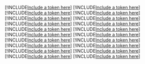 [!INCLUDE[Include a token here](refs1521424125170/r1.md)]
[!INCLUDE[Include a token here](refs1521424125170/r2.md)]
[!INCLUDE[Include a token here](refs1521424125170/r3.md)]
[!INCLUDE[Include a token here](refs1521424125170/r4.md)]
[!INCLUDE[Include a token here](refs1521424125170/r5.md)]
[!INCLUDE[Include a token here](refs1521424125170/r6.md)]
[!INCLUDE[Include a token here](refs1521424125170/r7.md)]
[!INCLUDE[Include a token here](refs1521424125170/r8.md)]
[!INCLUDE[Include a token here](refs1521424125170/r9.md)]
[!INCLUDE[Include a token here](refs1521424125170/r10.md)]
[!INCLUDE[Include a token here](refs1521424125170/r11.md)]
[!INCLUDE[Include a token here](refs1521424125170/r12.md)]
[!INCLUDE[Include a token here](refs1521424125170/r13.md)]
[!INCLUDE[Include a token here](refs1521424125170/r14.md)]
[!INCLUDE[Include a token here](refs1521424125170/r15.md)]
[!INCLUDE[Include a token here](refs1521424125170/r16.md)]
[!INCLUDE[Include a token here](refs1521424125170/r17.md)]
[!INCLUDE[Include a token here](refs1521424125170/r18.md)]
[!INCLUDE[Include a token here](refs1521424125170/r19.md)]
[!INCLUDE[Include a token here](refs1521424125170/r20.md)]
